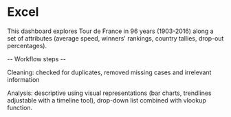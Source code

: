 # Excel

This dashboard explores Tour de France in 96 years (1903-2016) along a set of attributes (average speed, winners' rankings, country tallies, drop-out percentages).

-- Workflow steps --

Cleaning: checked for duplicates, removed missing cases and irrelevant information 

Analysis: descriptive using visual representations (bar charts, trendlines adjustable with a timeline tool), drop-down list combined with vlookup function.

